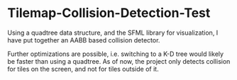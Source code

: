 # Tilemap-Collision-Detection-Test
Using a quadtree data structure, and the SFML library for visualization, I have put together an AABB based collision detector. 

Further optimizations are possible, i.e. switching to a K-D tree would likely be faster than using a quadtree. As of now, the project only detects collision for tiles on the screen, and not for tiles outside of it. 
